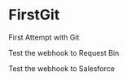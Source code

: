 FirstGit
========

First Attempt with Git

Test the webhook to Request Bin

Test the webhook to Salesforce
